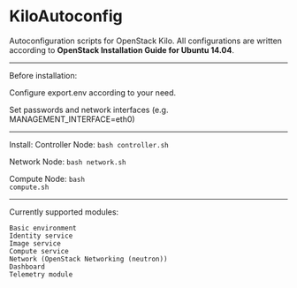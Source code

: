 # KiloAutoconfig
Autoconfiguration scripts for OpenStack Kilo.
All configurations are written according to <b>OpenStack Installation Guide for Ubuntu 14.04</b>.

-------
Before installation:<p>
Configure export.env according to your need.<p>
Set passwords and network interfaces (e.g. MANAGEMENT_INTERFACE=eth0)<p>

-------
Install: 
Controller Node: <code>bash controller.sh</code><p>
Network Node: <code>bash network.sh</code><p>
Compute Node: <code>bash compute.sh</code><p>

----------------------
Currently supported modules:

	Basic environment
	Identity service
	Image service
	Compute service
	Network (OpenStack Networking (neutron))
	Dashboard
	Telemetry module
